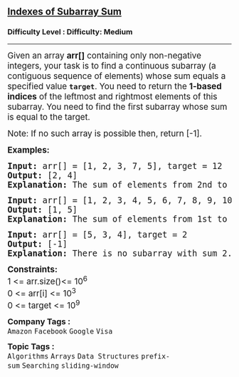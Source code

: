 <h2><a href="https://www.geeksforgeeks.org/problems/subarray-with-given-sum-1587115621/1">Indexes of Subarray Sum</a></h2><h3>Difficulty Level : Difficulty: Medium</h3><hr><div class="problems_problem_content__Xm_eO" style="user-select: auto;"><p style="user-select: auto;"><span style="font-size: 14pt; user-select: auto;">Given an array <strong style="user-select: auto;">arr[]</strong> containing only non-negative integers, your task is to find a continuous subarray (a contiguous sequence of elements) whose sum equals a specified value <strong style="user-select: auto;"><code style="user-select: auto;">target</code></strong>. You need to return the <strong style="user-select: auto;">1-based indices</strong> of the leftmost and rightmost elements of this subarray. You need to find the first subarray whose sum is equal to the target.</span></p>
<p style="user-select: auto;"><span style="font-size: 14pt; user-select: auto;">Note: If no such array is possible then, return [-1].</span></p>
<p style="user-select: auto;"><span style="font-size: 14pt; user-select: auto;"><strong style="user-select: auto;">Examples:</strong></span></p>
<pre style="user-select: auto;"><span style="font-size: 14pt; user-select: auto;"><strong style="user-select: auto;">Input: </strong>arr[] = [1, 2, 3, 7, 5], target = 12
<strong style="user-select: auto;">Output: </strong>[2, 4]<strong style="user-select: auto;">
Explanation: </strong>The sum of elements from 2nd to 4th position is 12.</span></pre>
<pre style="user-select: auto;"><span style="font-size: 14pt; user-select: auto;"><strong style="user-select: auto;">Input: </strong>arr[] = [1, 2, 3, 4, 5, 6, 7, 8, 9, 10], target = 15
<strong style="user-select: auto;">Output: </strong>[1, 5]<strong style="user-select: auto;">
Explanation: </strong>The sum of elements from 1st to 5th position is 15.
</span></pre>
<pre style="user-select: auto;"><span style="font-size: 14pt; user-select: auto;"><strong style="user-select: auto;">Input: </strong>arr[] = [5, 3, 4], target = 2
<strong style="user-select: auto;">Output: </strong>[-1]<strong style="user-select: auto;">
Explanation: </strong>There is no subarray with sum 2.</span></pre>
<p style="user-select: auto;"><span style="font-size: 14pt; user-select: auto;"><strong style="user-select: auto;">Constraints:<br style="user-select: auto;"></strong>1 &lt;= arr.size()&lt;= 10<sup style="user-select: auto;">6<br style="user-select: auto;"></sup>0 &lt;= arr[i] &lt;= 10<sup style="user-select: auto;">3</sup></span><br style="user-select: auto;"><span style="font-size: 14pt; user-select: auto;">0 &lt;=&nbsp;</span><span style="font-size: 14pt; user-select: auto;">target</span><span style="font-size: 14pt; user-select: auto;"> &lt;= 10<sup style="user-select: auto;">9</sup></span></p></div><p><span style=font-size:18px><strong>Company Tags : </strong><br><code>Amazon</code>&nbsp;<code>Facebook</code>&nbsp;<code>Google</code>&nbsp;<code>Visa</code>&nbsp;<br><p><span style=font-size:18px><strong>Topic Tags : </strong><br><code>Algorithms</code>&nbsp;<code>Arrays</code>&nbsp;<code>Data Structures</code>&nbsp;<code>prefix-sum</code>&nbsp;<code>Searching</code>&nbsp;<code>sliding-window</code>&nbsp;